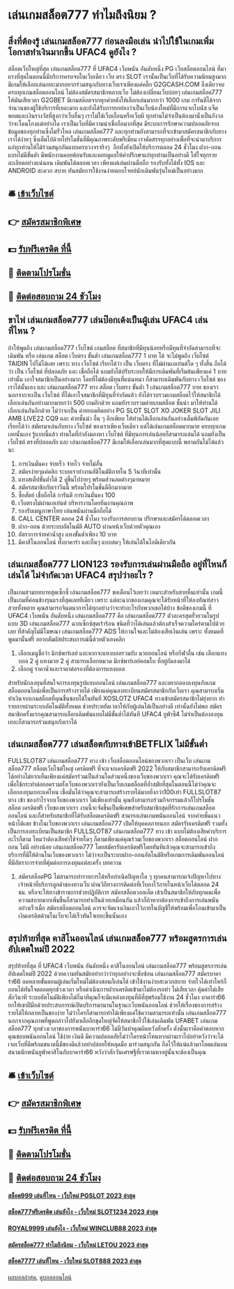 # เล่นเกมสล็อต777 ทำไมถึงนิยม ?
## สิ่งที่ต้องรู้ เล่นเกมสล็อต777 ก่อนลงมือเล่น นำไปใช้ในเกมเพิ่มโอกาสทำเงินมากขึ้น UFAC4 ดูยังไง ?
สล็อตเว็บใหญ่ที่สุด เล่นเกมสล็อต777 ที่ UFAC4 เว็บพนัน อันดับหนึ่ง PG เว็บสล็อตออนไลน์ ที่มาแรงที่สุดในตอนนี้มีบริการครบจบในเว็บเดียว เว็บ ตรง SLOT เรานั้นเป็นเว็บที่ได้รับความนิยมสูงมาก มีเกมให้เลือกเล่นเยอะมากอยากร่วมสนุกกับทางเว็บเราเพียงแค่คลิ๊ก G2GCASH.COM ลิ้งเดียวจบครบทุกเกมสล็อตออนไลน์ ไม่ต้องสมัครสมาชิกหลากเว็บ ไม่ต้องเปลี่ยนเว็บบ่อยๆ เล่นเกมสล็อต777 ให้มันเสียเวลา G2GBET มีเกมสล๊อตจากทุกค่ายดังให้เลือกเล่นมากกว่า 1000 เกม การันตีได้จากจำนวนของผู้ใช้บริการที่เยอะมาก และยังได้รับการยกย่องว่าเป็นเว็บน้องใหม่ที่มีการแจกโบนัส แจ็ตพอตและเงินรางวัลที่สูงกว่าเว็บอื่นๆ เราไม่ใช่เว็บเถื่อนหรือเว็บผี ทุกท่านไม่จำเป็นต้องมานั่งเป็นกังวลว่าจะโดนโกงแต่อย่างใด เราเป็นเว็บที่มีความน่าเชื่อถือมากที่สุด มีระบบการรักษาความปลอดภัยจากข้อมูลของทุกท่านซึ่งไม่รั่วไหล เล่นเกมสล็อต777 และทุกท่านยังสามารถที่จะเข้ามาสมัครสมาชิกกับทางเราได้ง่ายๆ ซึ่งเต็มไปด้วยโปรโมชั่นที่มีคุณภาพระดับพรีเมี่ยม เราคัดสรรทุกอย่างเพื่อที่จะนำมาบริการแก่ทุกท่านให้ได้ร่วมสนุกกันแบบครบวงจรจริงๆ  อีกทั้งยังเปิดให้บริการตลอด 24 ชั่วโมง ฝาก-ถอนแบบไม่มีขั้นต่ำ มีพนักงานคอยต้อนรับและคอยดูแลให้คำปรึกษาแก่ทุกท่านเป็นอย่างดี ใส่ใจทุกรายละเอียดอย่างแน่นอน เดิมพันได้ตลอดเวลา เพียงแค่เล่นผ่านมือถือ รองรับทั้งได้ทั้ง IOS และ ANDROID สะดวก สบาย ทันสมัยการใช้งานง่ายตอบโจทย์นักเดิมพันรุ่นใหม่เป็นอย่างมาก

## 🛎 [เข้าเว็บไซต์](https://bit.ly/3SdLNi2)
## 👉 [สมัครสมาชิกพิเศษ](https://bit.ly/3SdLNi2)
## 💵 [รับฟรีเครดิต ที่นี้](https://bit.ly/3dyRKHj)
## 👑 [ติดตามโปรโมชั่น](https://bit.ly/3dyRKHj)
## 📱 [ติดต่อสอบถาม 24 ชัวโมง](https://bit.ly/3dyRKHj)

## ขาไพ่ เล่นเกมสล็อต777 เล่นป๊อกเด้งเป็นผู้เล่น UFAC4 เล่นที่ไหน ?
ถ้าให้พูดถึง เล่นเกมสล็อต777 เว็บไซต์ เกมสล็อต ที่สมาชิกที่มีทุนน้อยหรือมีทุนที่จำกัดสามารถที่จะเดิมพัน หรือ เล่นเกม สล็อต เว็บตรง ขั้นต่ำ เล่นเกมสล็อต777 1 บาท ได้ จะไม่พูดถึง เว็บไซต์ TAIDIN ไปไม่ได้เลย เพราะ ทาง เว็บไซต์ เรียกได้ว่า เป็น เว็บตรง ที่ไม่ผ่านเอเย่นต์ใด ๆ ทั้งสิ้น ถือได้ว่า เป็น เว็บไซต์ ที่ปลอดภัย และ เชื่อถือได้ แถมยังได้ปรับระบบให้มีการเดิมพันที่เริ่มต้นเพียงแค่ 1 บาทเท่านั้น เอาใจสมาชิกเป็นอย่างมาก โดยที่ไม่ต้องมีทุนที่แน่นหนา ก็สามารถเดิมพันกับทาง เว็บไซต์ ของเราได้นั้นเอง และ เล่นเกมสล็อต777 ทาง สล็อต เว็บตรง ขั้นต่ำ 1 เล่นเกมสล็อต777 บาท ของเรานอกจากจะเป็น เว็บไซต์ ที่ได้เอาใจสมาชิกที่มีทุนที่จำกัดแล้ว ยังได้รวบรวมเกมสล็อตไว้ให้สมาชิกได้เลือกเล่นกันอย่างมากมายกว่า 500 เกมอีกด้วย แถมยังรวบรวมค่ายเกมสล็อต ชั้นนำ มาให้ท่านได้เลือกเล่นกันอีกด้วย ไม่ว่าจะเป็น ค่ายยอดฮิตอย่าง PG SLOT SLOT XO JOKER SLOT JILI AMB LIVE22 CQ9 และ ค่ายชั้นนำ อื่น ๆ อีกเพียบ ให้ท่านได้เลือกเล่นกันอย่างเต็มพิกัดกันเลย เรียกได้ว่า สมัครมาเล่นกับทาง เว็บไซต์ ของเราเพียงเว็บเดียว แต่ได้เล่นเกมสล็อตมากมาย ครบทุกเกมเลยนั้นเอง รู้แบบนี้แล้ว ท่านใดที่กำลังมองหา เว็บไซต์ ที่มีทุนการเล่นน้อยก็สามารถเล่นได้ แถมยังเป็น เว็บไซต์ ตรงที่ปลอดภัย และ เล่นเกมสล็อต777 มีเกมให้เลือกเล่นมากที่สุดแบบนี้ พลาดกันไม่ได้แล้วนะ
1. การเงินมั่นคง จ่ายเร็ว จ่ายไว จ่ายไม่อั้น
2. สมัครง่ายๆแค่คลิก ระบบเราทำงานอัติโนมัติภายใน 5 วินาทีเท่านั้น
3. แทงสเต็ปขั้นต่ำได้ 2 คู่ขึ้นไปง่ายๆ พร้อมส่วนลดต่างๆมาหมาย
4. สมัครสมาชิกกับเราวีนนี้ พร้อมโปรโมชั่นดีอีกมากมาย
5. ซื่อสัตย์ เชื่อถือได้ การันตี การเงินมั่นคง 100
6. เว็บตรงไม่ผ่านเอเย่นต์ บริหารงานโดยทีมงานคุณภาพ
7. รองรับเมนูภาษาไทย เล่นพนันผ่านมือถือได้
8. CALL CENTER ตลอด 24 ชั่วโมง รองรับการสอบถาม ปรึกษาและสมัครได้ตลอดเวลา
9. ฝาก-ถอน ด้วยระบบอัตโนมัติ AUTO ผ่านหน้าเว็บด้วยตัวคุณเอง
10. อัตราการจ่ายค่าน้ำสูง แทงขั้นต่ำเพียง 10 บาท
11. มีคาสิโนออนไลน์ ทั้งบาคาร่า และอื่นๆ แบบสดๆ ให้เล่นได้ในไอดีเดียวกัน

## เล่นเกมสล็อต777 LION123 รองรับการเล่นผ่านมือถือ อยู่ที่ไหนก็เล่นได้ ไม่จำกัดเวลา UFAC4 สรุปว่าอะไร ?
เป็นเกมสวมบทบาทสุดเซ็กซี่ เล่นเกมสล็อต777 ขอเตือนไว้เลยว่า เหมาะสำหรับสายหื่นเท่านั้น เกมนี้เป็นเกมที่ค่อนข้างรุนแรงที่สุดเลยทีเดียว เพราะ แต่ละฉากของเกมคุณจะได้รับหน้าที่ให้ลงทัณฑ์สาวสวยทั้งหลาย คุณสามารถจินตนาการได้ทุกอย่างว่าจะทำอะไรกับพวกเธอได้บ้าง ข้อดีของเกมนี้ ที่ UFAC4 เว็บพนัน อันดับหนึ่ง เล่นเกมสล็อต777 คือ เล่นเกมสล็อต777 ตัวละครสุดยั่วยวนในรูปแบบ 3D เล่นเกมสล็อต777 ฉากเซ็กซ์สุดเร้าร้อน ชนิดที่ว่าได้เล่นแล้วต้องสำเร็จความใคร่ตามไปด้วยเลย ที่สำคัญไม่มีโฆษณา เล่นเกมสล็อต777 ADS ให้กวนใจและไม่ต้องเสียเงินเล่น เพราะ ทั้งหมดที่พูดมานั้นฟรี อยากสัมผัสประสบการณ์นี้ด้วยตัวเองคลิก
1. เลือกเมนูชื่อว่า มิกซ์พาร์เลย์ และหากจะแทงบอลรวมกับ มวยออนไลน์ หรือกีฬาอื่น เช่น เลือกแทงบอล 2 คู่ แทงมวย 2 คู่ สามารถเลือกหมวด มิกซ์พาร์เลย์คอมโบ ที่อยู่ถัดลงมาได้
2. เลือกคู่ ราคาน้ำและราคาต่อรองที่ต้องการแทงบอล

สำหรับนักลงทุนที่สนใจการลงทุนรูปแบบออนไลน์ เล่นเกมสล็อต777 และอยากลองลงทุนกับเกมสล็อตออนไลน์เพื่อเป็นการสร้างรายได้ เพียงแค่คุณลงทะเบียนสมัครสมาชิกกับเว็บเรา คุณสามารถเริ่มทำเงินจากเกมสล็อตที่คุณชื่นชอบได้ในทันที XOSLOTZ UFAC4 ทางเข้าสมัครสมาชิกไม่ยุ่งยาก ทำรายการผ่านระบบอัตโนมัติทั้งหมด ช่วยประหยัดเวลาให้กับผู้เล่นได้เป็นอย่างดี เท่านั้นยังไม่พอ สมัครสมาชิกครั้งแรกคุณสามารถเลือกเดิมพันแบบไม่มีขั้นต่ำได้ทันที UFAC4 ยูฟ่าซี4 ไม่จำเป็นต้องลงทุนเยอะก็สามารถร่วมสนุกกับเราได้

## เล่นเกมสล็อต777 เล่นสล็อตกับทางเข้าBETFLIX ไม่มีขั้นต่ำ
FULLSLOT87 เล่นเกมสล็อต777 ทาง เข้า เว็บสล็อตออนไลน์ของพวกเรา เป็นเว็บ เล่นเกมสล็อต777 สล็อตเว็บไซต์ใหญ่ เครดิตฟรี ที่จะแจกเครดิตฟรี 2022 ให้กับสมาชิกสามารถรับเครดิตฟรีได้อย่างไม่ยากเย็นเพียงแค่สมัครร่วมเป็นส่วนใดส่วนหนึ่งของเว็บของพวกเรา คุณจะได้รับเครดิตฟรี เพื่อใช้กระทำต่อยอดรวมทั้งเว็บของพวกเรายังเป็นเว็บเกมสล็อตที่ล้ำสมัยที่สุดในตอนนี้ไม่ว่าคุณจะเลือกลงทุนเยอะแค่ไหน เชื่อมั่นได้ว่าคุณจะสามารถสร้างรายได้มากยิ่งกว่า100เท่า FULLSLOT87 ทาง เข้า ของกำไรจากเว็บของพวกเรา ไม่เพียงเท่านั้น คุณยังสามารถร่วมกิจกรรมแล้วก็โปรโมชั่น สล็อต เครดิตฟรี เว็บของพวกเรา งานนี้จะจัดขึ้นเป็นพิเศษสำหรับสมาชิกสุดที่รักการเล่นเกมสล็อตออนไลน์ และก็สำหรับสมาชิกที่ได้รับสล็อตเครดิตฟรี สามารถเล่นเกมพนันออนไลน์ จากค่ายชั้นแนวหน้าได้เลย ข้างในเว็บของพวกเรา เล่นเกมสล็อต777 เปิดให้บุคคลภายนอก สมัครรับเครดิตฟรี รวมทั้งเป็นการลงทะเบียนเป็นสมาชิก FULLSLOT87 เล่นเกมสล็อต777 ทาง เข้า แบบไม่ต้องเสียค่าบริการอะไรก็ตาม ไหมว่าต้องเสียค่าใช้จ่ายใดๆ ก็ตามเพียงแค่คุณร่วมเว็บของพวกเรา สล็อตออนไลน์ ฝากถอน ไม่มี อย่างน้อย เล่นเกมสล็อต777 โดยสมัครรับเครดิตฟรีโดยทันทีแล้วคุณจะสามารถเข้าถึงบริการที่มีให้ด้านในเว็บของพวกเรา ไม่ว่าจะเป็นระบบฝาก-ถอนอัตโนมัติหรือเกมการเดิมพันออนไลน์ที่มีอัตราการจ่ายที่คุ้มต่อการลงทุนแต่ละครั้ง
บทความ
1. สมัครสล็อตPG ไม่สามารถทำรายการได้หรือกำเนิดปัญหาใด ๆ ทุกคนสามารถแจ้งปัญหาไปทางเจ้าหน้าที่บริการลูกค้าของทางเว็บ ผ่านวิถีทางการติดต่อที่เว็บลงไว้ภายในหน้าเว็บได้ตลอด 24 ชม. หรือจะให้ทางข้าราชการช่วยปฏิบัติการ สมัครสล็อตวอลเล็ต เข้าเป็นสมาชิกให้กับทุกคนเพื่อความสบายมากเพิ่มขึ้นก็สามารถทำเป็นด้วยเหมือนกัน แล้วก็ถ้าหากต้องการเข้าถึงการเล่นพนันอย่างเร็วเมื่อ สมัครสล็อตออนไลน์ ควรจะจัดแจงเงินเอาไว้ภายในบัญชีให้พร้อมเพื่อโอนเข้ามาเป็นเงินเครดิตด้านในเว็บจะได้เร็วทันใจเยอะขึ้นนั้นเอง

## สรุปท้ายที่สุด คาสิโนออนไลน์ เล่นเกมสล็อต777 พร้อมสูตรการเล่น อัปเดตใหม่ปี 2022
สรุปท้ายที่สุด ที่ UFAC4 เว็บพนัน อันดับหนึ่ง คาสิโนออนไลน์ เล่นเกมสล็อต777 พร้อมสูตรการเล่น อัปเดตใหม่ปี 2022 ด้วยความทันสมัยอย่ากว่าว่าทุกอย่างจะซับซ้อน เล่นเกมสล็อต777 สมัครบาคาร่า66 ลดหลายขั้นตอนผู้เล่นเริ่มใหม่ไม่ต้องสอนก็เล่นได้ เข้าใช้งานง่ายสะดวกสบาย จ่ายไวได้เท่าไหร่ก็ถอนได้ทันใจตลอดทุกช่วงเวลา หรือดำเนินการฝากเครดิตเข้ามาไม่ต้องรอท่า ไม่เสียเวลา คุ้มค่าไม่เสียสักวินาที ระบบอัตโนมัติเพียงไม่กี่นาทีคุณก็จะมีแหล่งลงทุนที่ดีที่สุพร้อมใช้งาน 24 ชั่วโมง
บาคาร่า66 ยกให้เขาฝีมือด้วยประสบการณ์เปิดบริการมานานในฐานะเว็บพนันออนไลน์ ช่วยให้เรื่องของการสร้างรายได้ให้กลายเป็นของง่าย ไม่ว่าใครก็สามารถทำได้เพียงแค่ใช้ความสามารถเท่านั้น เล่นเกมสล็อต777 นอกจากคุณภาพที่พูดกล่าวไปยังเหลืออีกชุดใหญ่จัดให้สมาชิกไว่ใช้เล่นเดิมพัน UFABET เล่นเกมสล็อต777 ทุกช่วงเวลาของการพนันบาคาร่า66 ไม่มีวันทำคุณผิดหวังสักครั้ง ดังนั้นเราคือคำตอบหากคุณชอบพนันออนไลน์ ใช้ง่าย เงินดี มีความปลอดภัยไม่ว่าใครหน้าไหนหากผ่านเราไปอย่าหวังว่าจะได้เจอเว็บที่ดีพร้อมขนาดนี้มีของดีแล้วอย่าปล่อยให้หลุดมือ มาร่วมสนุกกัน ถือไว้ให้แน่แล้วมาโลดแล่นบนสนามนักพนันยูฟ่าคาสิโนกับบาคาร่า66 หวังว่าสักวันเศรษฐีที่เราตามหาอยู่นั้นจะต้องเป็นคุณ

## 🛎 [เข้าเว็บไซต์](https://bit.ly/3SdLNi2)
## 👉 [สมัครสมาชิกพิเศษ](https://bit.ly/3SdLNi2)
## 💵 [รับฟรีเครดิต ที่นี้](https://bit.ly/3dyRKHj)
## 👑 [ติดตามโปรโมชั่น](https://bit.ly/3dyRKHj)
## 📱 [ติดต่อสอบถาม 24 ชัวโมง](https://bit.ly/3dyRKHj)

#### [สล็อต999 เล่นที่ไหน - เว็บใหม่ PGSLOT 2023 ล่าสุด](https://atom.io/themes/สล็อต999%20เล่นที่ไหน%20-%20เว็บใหม่%20pgslot%202023%20ล่าสุด)
#### [สล็อต777ฟรีเครดิต เล่นยังไง - เว็บใหม่ SLOT1234 2023 ล่าสุด](https://atom.io/themes/สล็อต777ฟรีเครดิต%20เล่นยังไง%20-%20เว็บใหม่%20slot1234%202023%20ล่าสุด)
#### [ROYAL9999 เล่นยังไง - เว็บใหม่ WINCLUB88 2023 ล่าสุด](https://atom.io/themes/royal9999%20เล่นยังไง%20-%20เว็บใหม่%20winclub88%202023%20ล่าสุด)
#### [สมัครสล็อต777 ทำไมถึงนิยม - เว็บใหม่ LETOU 2023 ล่าสุด](https://atom.io/themes/สมัครสล็อต777%20ทำไมถึงนิยม%20-%20เว็บใหม่%20letou%202023%20ล่าสุด)
#### [สล็อต7777 เล่นที่ไหน - เว็บใหม่ SLOT888 2023 ล่าสุด](https://atom.io/themes/สล็อต7777%20เล่นที่ไหน%20-%20เว็บใหม่%20slot888%202023%20ล่าสุด)

[ผลบอลล่าสุด](https://siamsport.tv "ผลบอลล่าสุด"), [ดูบอลออนไลน์](https://siamsport.tv/ดูบอลสด "ดูบอลออนไลน์")